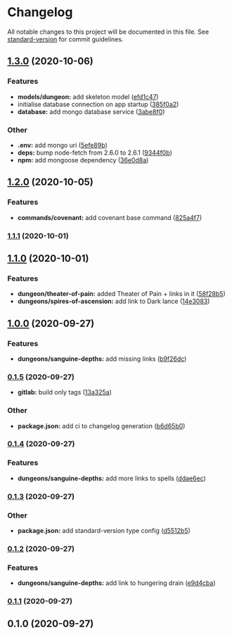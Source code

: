 # Changelog

All notable changes to this project will be documented in this file. See [standard-version](https://github.com/conventional-changelog/standard-version) for commit guidelines.

## [1.3.0](https://gitlab.com/nikodyring/tldr-dungeon-guide/compare/v1.2.0...v1.3.0) (2020-10-06)


### Features

* **models/dungeon:** add skeleton model ([efd1c47](https://gitlab.com/nikodyring/tldr-dungeon-guide/commit/efd1c47cfe426f952ae5712c8573faf208774bba))
* initialise database connection on app startup ([385f0a2](https://gitlab.com/nikodyring/tldr-dungeon-guide/commit/385f0a25faa10c3d19babac37dc0f0fff52f1518))
* **database:** add mongo database service ([3abe8f0](https://gitlab.com/nikodyring/tldr-dungeon-guide/commit/3abe8f0646241c476e02a6ad275010d562e34b4d))


### Other

* **.env:** add mongo uri ([5efe89b](https://gitlab.com/nikodyring/tldr-dungeon-guide/commit/5efe89b5d5a36debf3bf3a73afd38984056e92da))
* **deps:** bump node-fetch from 2.6.0 to 2.6.1 ([9344f0b](https://gitlab.com/nikodyring/tldr-dungeon-guide/commit/9344f0b07ddc9ecaeaba17d63a73fad410c5fef7))
* **npm:** add mongoose dependency ([36e0d8a](https://gitlab.com/nikodyring/tldr-dungeon-guide/commit/36e0d8a8857fede6461d8cd6895f9c34f878d5ce))

## [1.2.0](https://gitlab.com/nikodyring/tldr-dungeon-guide/compare/v1.1.1...v1.2.0) (2020-10-05)


### Features

* **commands/covenant:** add covenant base command ([825a4f7](https://gitlab.com/nikodyring/tldr-dungeon-guide/commit/825a4f7a38123f87661e78746a76281fb7f855c1))

### [1.1.1](https://gitlab.com/nikodyring/tldr-dungeon-guide/compare/v1.1.0...v1.1.1) (2020-10-01)

## [1.1.0](https://gitlab.com/nikodyring/tldr-dungeon-guide/compare/v1.0.0...v1.1.0) (2020-10-01)


### Features

* **dungeon/theater-of-pain:** added Theater of Pain + links in it ([58f28b5](https://gitlab.com/nikodyring/tldr-dungeon-guide/commit/58f28b5e0a63b41f7d62bff380c6abdfc5945450))
* **dungeons/spires-of-ascension:** add link to Dark lance ([14e3083](https://gitlab.com/nikodyring/tldr-dungeon-guide/commit/14e30832ae3ecd568b2979346de289a751a409d1))

## [1.0.0](https://gitlab.com/nikodyring/tldr-dungeon-guide/compare/v0.1.5...v1.0.0) (2020-09-27)


### Features

* **dungeons/sanguine-depths:** add missing links ([b9f26dc](https://gitlab.com/nikodyring/tldr-dungeon-guide/commit/b9f26dc8f9c4236defdabcc454eee13b75d0d445))

### [0.1.5](https://gitlab.com/nikodyring/tldr-dungeon-guide/compare/v0.1.4...v0.1.5) (2020-09-27)


* **gitlab:** build only tags ([13a325a](https://gitlab.com/nikodyring/tldr-dungeon-guide/commit/13a325abf39c1f6abc44f43f040926ff67665276))


### Other

* **package.json:** add ci to changelog generation ([b6d65b0](https://gitlab.com/nikodyring/tldr-dungeon-guide/commit/b6d65b005b49e17dff2cac0cb494f35c27bfb471))

### [0.1.4](https://gitlab.com/nikodyring/tldr-dungeon-guide/compare/v0.1.3...v0.1.4) (2020-09-27)


### Features

* **dungeons/sanguine-depths:** add more links to spells ([ddae6ec](https://gitlab.com/nikodyring/tldr-dungeon-guide/commit/ddae6ec12f982fe70202ca969b2950e2de31d844))

### [0.1.3](https://gitlab.com/nikodyring/tldr-dungeon-guide/compare/v0.1.2...v0.1.3) (2020-09-27)


### Other

* **package.json:** add standard-version type config ([d5512b5](https://gitlab.com/nikodyring/tldr-dungeon-guide/commit/d5512b53085d781c57738914a1efe8be342f227d))

### [0.1.2](https://gitlab.com/nikodyring/tldr-dungeon-guide/compare/v0.1.1...v0.1.2) (2020-09-27)


### Features

* **dungeons/sanguine-depths:** add link to hungering drain ([e9d4cba](https://gitlab.com/nikodyring/tldr-dungeon-guide/commit/e9d4cba03128a8741ce12b2f3eb7072397fb53fd))

### [0.1.1](https://gitlab.com/nikodyring/tldr-dungeon-guide/compare/v0.1.0...v0.1.1) (2020-09-27)

## 0.1.0 (2020-09-27)
